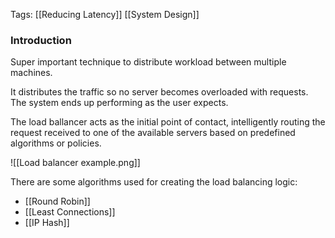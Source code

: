 
Tags: [[Reducing Latency]] [[System Design]]

### Introduction

Super important technique to distribute workload between multiple machines.

It distributes the traffic so no server becomes overloaded with requests. The system ends up performing as the user expects.

The load ballancer acts as the initial point of contact, intelligently routing the request received to one of the available servers based on predefined algorithms or policies.

![[Load balancer example.png]]

There are some algorithms used for creating the load balancing logic:

- [[Round Robin]]
- [[Least Connections]]
- [[IP Hash]]
